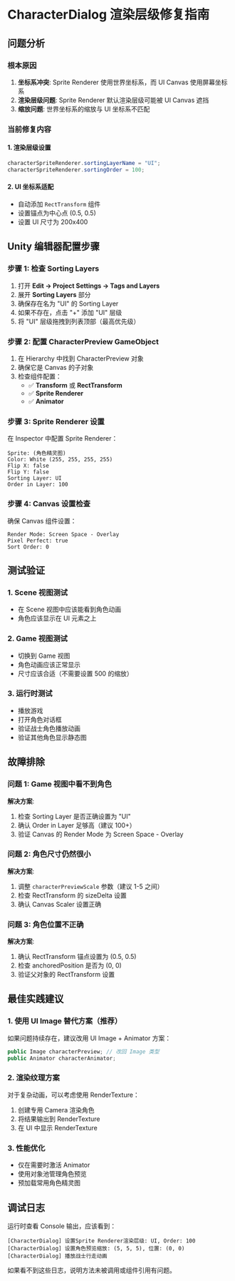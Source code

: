 # CharacterDialog 渲染层级修复指南

## 问题分析

### 根本原因
1. **坐标系冲突**: Sprite Renderer 使用世界坐标系，而 UI Canvas 使用屏幕坐标系
2. **渲染层级问题**: Sprite Renderer 默认渲染层级可能被 UI Canvas 遮挡
3. **缩放问题**: 世界坐标系的缩放与 UI 坐标系不匹配

### 当前修复内容

#### 1. 渲染层级设置
```csharp
characterSpriteRenderer.sortingLayerName = "UI";
characterSpriteRenderer.sortingOrder = 100;
```

#### 2. UI 坐标系适配
- 自动添加 `RectTransform` 组件
- 设置锚点为中心点 (0.5, 0.5)
- 设置 UI 尺寸为 200x400

## Unity 编辑器配置步骤

### 步骤 1: 检查 Sorting Layers
1. 打开 **Edit → Project Settings → Tags and Layers**
2. 展开 **Sorting Layers** 部分
3. 确保存在名为 "UI" 的 Sorting Layer
4. 如果不存在，点击 "+" 添加 "UI" 层级
5. 将 "UI" 层级拖拽到列表顶部（最高优先级）

### 步骤 2: 配置 CharacterPreview GameObject
1. 在 Hierarchy 中找到 CharacterPreview 对象
2. 确保它是 Canvas 的子对象
3. 检查组件配置：
   - ✅ **Transform** 或 **RectTransform**
   - ✅ **Sprite Renderer**
   - ✅ **Animator**

### 步骤 3: Sprite Renderer 设置
在 Inspector 中配置 Sprite Renderer：
```
Sprite: (角色精灵图)
Color: White (255, 255, 255, 255)
Flip X: false
Flip Y: false
Sorting Layer: UI
Order in Layer: 100
```

### 步骤 4: Canvas 设置检查
确保 Canvas 组件设置：
```
Render Mode: Screen Space - Overlay
Pixel Perfect: true
Sort Order: 0
```

## 测试验证

### 1. Scene 视图测试
- 在 Scene 视图中应该能看到角色动画
- 角色应该显示在 UI 元素之上

### 2. Game 视图测试
- 切换到 Game 视图
- 角色动画应该正常显示
- 尺寸应该合适（不需要设置 500 的缩放）

### 3. 运行时测试
- 播放游戏
- 打开角色对话框
- 验证战士角色播放动画
- 验证其他角色显示静态图

## 故障排除

### 问题 1: Game 视图中看不到角色
**解决方案**:
1. 检查 Sorting Layer 是否正确设置为 "UI"
2. 确认 Order in Layer 足够高（建议 100+）
3. 验证 Canvas 的 Render Mode 为 Screen Space - Overlay

### 问题 2: 角色尺寸仍然很小
**解决方案**:
1. 调整 `characterPreviewScale` 参数（建议 1-5 之间）
2. 检查 RectTransform 的 sizeDelta 设置
3. 确认 Canvas Scaler 设置正确

### 问题 3: 角色位置不正确
**解决方案**:
1. 确认 RectTransform 锚点设置为 (0.5, 0.5)
2. 检查 anchoredPosition 是否为 (0, 0)
3. 验证父对象的 RectTransform 设置

## 最佳实践建议

### 1. 使用 UI Image 替代方案（推荐）
如果问题持续存在，建议改用 UI Image + Animator 方案：
```csharp
public Image characterPreview; // 改回 Image 类型
public Animator characterAnimator;
```

### 2. 渲染纹理方案
对于复杂动画，可以考虑使用 RenderTexture：
1. 创建专用 Camera 渲染角色
2. 将结果输出到 RenderTexture
3. 在 UI 中显示 RenderTexture

### 3. 性能优化
- 仅在需要时激活 Animator
- 使用对象池管理角色预览
- 预加载常用角色精灵图

## 调试日志

运行时查看 Console 输出，应该看到：
```
[CharacterDialog] 设置Sprite Renderer渲染层级: UI, Order: 100
[CharacterDialog] 设置角色预览缩放: (5, 5, 5), 位置: (0, 0)
[CharacterDialog] 播放战士行走动画
```

如果看不到这些日志，说明方法未被调用或组件引用有问题。